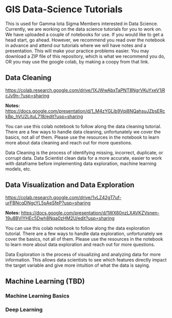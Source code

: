 # GIS Data-Science Tutorials
This is used for Gamma Iota Sigma Members interested in Data Science. Currently, we are working on the data science tutorials for you to work on. We have uploaded a couple of notebooks for use. If you would like to get a head start, go ahead. However, we recommend you read over the notebook in advance and attend our tutorials where we will have notes and a presentation. This will make your practice problems easier. You may download a ZIP file of this repository, which is what we recommend you do, OR you may use the google colab, by making a coopy from that link. 
## Data Cleaning
https://colab.research.google.com/drive/1XJWwAbxTaPNT8NgrVKuYxeV1jRcJy9n-?usp=sharing

**Notes:** https://docs.google.com/presentation/d/1_M4zYGLib9Vqi8NQahsuJZbsERckBp_hVU2LjtuL718/edit?usp=sharing

You can use this colab notebook to follow along the data cleaning tutorial. There are a few ways to handle data cleaning, unfortunately we cover the basics, not all of them. Please use the resources in the notebook to learn more about data cleaning and reach out for more questions. 

Data Cleaning is the process of identifying missing, incorrect, duplicate, or corrupt data. Data Scientist clean data for a more accurate, easier to work with dataframe before implementing data exploration, machine learning models, etc. 

## Data Visualization and Data Exploration
https://colab.research.google.com/drive/1vLZ42gT7uf-urFBNcqDNgcYL5sAeSfeP?usp=sharing

**Notes:** https://docs.google.com/presentation/d/1WX60nzLXAVKZVsnen-19u8BVlYHEc5Dwh8Nqa0zHM2U/edit?usp=sharing

You can use this colab notebook to follow along the data exploration tutorial. There are a few ways to handle data exploration, unfortunately we cover the basics, not all of them. Please use the resources in the notebook to learn more about data exploration and reach out for more questions. 

Data Exploration is the process of visualizing and analyzing data for more information. This allows data scientists to see which features directly impact the target variable and give more intuition of what the data is saying. 


## Machine Learning (TBD)
### Machine Learning Basics
### Deep Learning 
